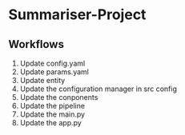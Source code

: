 # Summariser-Project

## Workflows

1. Update config.yaml
2. Update params.yaml
3. Update entity
4. Update the configuration manager in src config
5. Update the conponents 
6. Update the pipeline
7. Update the main.py
8. Update the app.py





